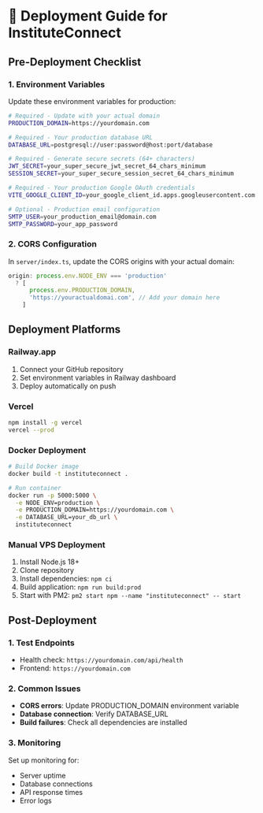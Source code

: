 # 🚀 Deployment Guide for InstituteConnect

## Pre-Deployment Checklist

### 1. Environment Variables
Update these environment variables for production:

```bash
# Required - Update with your actual domain
PRODUCTION_DOMAIN=https://yourdomain.com

# Required - Your production database URL
DATABASE_URL=postgresql://user:password@host:port/database

# Required - Generate secure secrets (64+ characters)
JWT_SECRET=your_super_secure_jwt_secret_64_chars_minimum
SESSION_SECRET=your_super_secure_session_secret_64_chars_minimum

# Required - Your production Google OAuth credentials
VITE_GOOGLE_CLIENT_ID=your_google_client_id.apps.googleusercontent.com

# Optional - Production email configuration
SMTP_USER=your_production_email@domain.com
SMTP_PASSWORD=your_app_password
```

### 2. CORS Configuration
In `server/index.ts`, update the CORS origins with your actual domain:

```typescript
origin: process.env.NODE_ENV === 'production' 
  ? [
      process.env.PRODUCTION_DOMAIN,
      'https://youractualdomai.com', // Add your domain here
    ] 
```

## Deployment Platforms

### Railway.app
1. Connect your GitHub repository
2. Set environment variables in Railway dashboard
3. Deploy automatically on push

### Vercel
```bash
npm install -g vercel
vercel --prod
```

### Docker Deployment
```bash
# Build Docker image
docker build -t instituteconnect .

# Run container
docker run -p 5000:5000 \
  -e NODE_ENV=production \
  -e PRODUCTION_DOMAIN=https://yourdomain.com \
  -e DATABASE_URL=your_db_url \
  instituteconnect
```

### Manual VPS Deployment
1. Install Node.js 18+
2. Clone repository
3. Install dependencies: `npm ci`
4. Build application: `npm run build:prod`
5. Start with PM2: `pm2 start npm --name "instituteconnect" -- start`

## Post-Deployment

### 1. Test Endpoints
- Health check: `https://yourdomain.com/api/health`
- Frontend: `https://yourdomain.com`

### 2. Common Issues
- **CORS errors**: Update PRODUCTION_DOMAIN environment variable
- **Database connection**: Verify DATABASE_URL
- **Build failures**: Check all dependencies are installed

### 3. Monitoring
Set up monitoring for:
- Server uptime
- Database connections
- API response times
- Error logs
